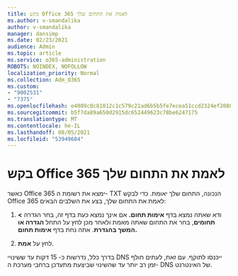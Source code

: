 ```yaml
---
title: בקש Office 365 לאמת את התחום שלך
ms.author: v-smandalika
author: v-smandalika
manager: dansimp
ms.date: 02/23/2021
audience: Admin
ms.topic: article
ms.service: o365-administration
ROBOTS: NOINDEX, NOFOLLOW
localization_priority: Normal
ms.collection: Adm_O365
ms.custom:
- "9002531"
- "7375"
ms.openlocfilehash: e4089c8c81012c1c579c21ad6b5b5fe7ecea51ccd2324ef208818bb7242e4af4
ms.sourcegitcommit: b5f7da89a650d2915dc652449623c78be6247175
ms.translationtype: MT
ms.contentlocale: he-IL
ms.lasthandoff: 08/05/2021
ms.locfileid: "53949604"
---
```

# <a name="ask-office-365-to-verify-your-domain"></a>בקש Office 365 לאמת את התחום שלך

כאשר Office 365 ימצא את רשומת ה- TXT הנכונה, התחום שלך יאומת. כדי לבקש Office 365 לאמת את התחום שלך, בצע את השלבים הבאים:

1. ודא שאתה נמצא בדף **אימות תחום.** אם אינך נמצא כעת בדף זה, בחר הגדרה **> תחומים**, בחר את התחום שאתה מאמת ולאחר מכן לחץ על התחל **הגדרה או** **המשך בהגדרת**. אתה נחת בדף **אימות תחום.**

2. לחץ על **אמת**.

בדרך כלל, נדרשות כ- 15 דקות עד ששינויי DNS ייכנסו לתוקף. עם זאת, לעתים חולף זמן רב יותר עד שהשינוי שביצעת מתעדכן ברחבי מערכת ה- DNS של האינטרנט.


